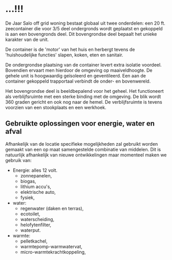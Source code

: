 ...!!!
======

De Jaar Salo off grid woning bestaat globaal uit twee onderdelen: een 20 ft. zeecontainer die voor 3/5 deel ondergronds wordt geplaatst en gekoppeld is aan een bovengronds deel. Dit bovengrondse deel bepaalt het unieke karakter van de unit.

De container is de 'motor' van het huis en herbergt tevens de 'huishoudelijke functies' slapen, koken, eten en sanitair.

De ondergrondse plaatsing van de container levert extra isolatie voordeel. Bovendien ervaart men hierdoor de omgeving op maaiveldhoogte. De gehele unit is hoogwaardig geïsoleerd en geventileerd. Een aan de container gekoppeld trapportaal verbindt de onder- en bovenwereld.

Het bovengrondse deel is beeldbepalend voor het geheel. Het functioneert als verblijfsruimte met een sterke binding met de omgeving. De blik wordt 360 graden gericht en ook nog naar de hemel.
De verblijfsruimte is tevens voorzien van een stookplaats en een werkhoek. 

Gebruikte oplossingen voor energie, water en afval
--------------------------------------------------

Afhankelijk van de locatie specifieke mogelijkheden zal gebruikt worden gemaakt van een op maat samengestelde combinatie van middelen. Dit is natuurlijk afhankelijk van nieuwe ontwikkelingen maar momenteel maken we gebruik van:

* Energie: alles 12 volt.
    * zonnepanelen, 
    * biogas, 
    * lithium accu's, 
    * elektrische auto, 
    * fysiek,
* water: 
    * regenwater (daken en terras), 
    * ecotoilet, 
    * waterscheiding, 
    * helofytenfilter, 
    * waterput.
* warmte: 
    * pelletkachel, 
    * warmtepomp-warmwatervat, 
    * micro-warmtekrachtkoppeling, 
